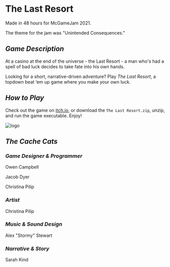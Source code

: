 # The Last Resort

Made in 48 hours for McGameJam 2021.

The theme for the jam was "Unintended Consequences." 

## ***Game Description***

At a casino at the end of the universe - the Last Resort - a man who's had a spell of bad luck decides to take fate into his own hands.

Looking for a short, narrative-driven adventure? Play *The Last Resort*, a topdown beat ‘em up game where you make your own luck.

## ***How to Play***

Check out the game on [itch.io](https://ethearian.itch.io/the-last-resort), or download the ``The Last Resort.zip``, unzip, and run the game executable. Enjoy!

![logo](https://github.com/cpilip/mcgamejam-2021/blob/main/Art/Logo.png)

## ***The Cache Cats***

### *Game Designer & Programmer*

Owen Campbell

Jacob Dyer

Christina Pilip

### *Artist*

Christina Pilip

### *Music & Sound Design*

Alex "Stormy" Stewart

### *Narrative & Story*

Sarah Kind
